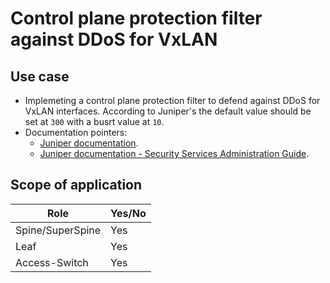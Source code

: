 # Control plane protection filter against DDoS for VxLAN

## Use case
- Implemeting a control plane protection filter to defend against DDoS for VxLAN interfaces. According to Juniper's the default value should be set at `300` with a busrt value at `10`.
- Documentation pointers:
  - [Juniper documentation](https://www.juniper.net/documentation/us/en/software/junos/security-services/topics/example/ddos-example-qfx-series.html).
  - [Juniper documentation - Security Services Administration Guide](https://www.juniper.net/documentation/us/en/software/junos/security-services/topics/ref/statement/protocols-edit-ddos-qfx-series.html).

## Scope of application

| Role              | Yes/No |
|-------------------|--------|
| Spine/SuperSpine  | Yes    |
| Leaf              | Yes    |
| Access-Switch     | Yes    |